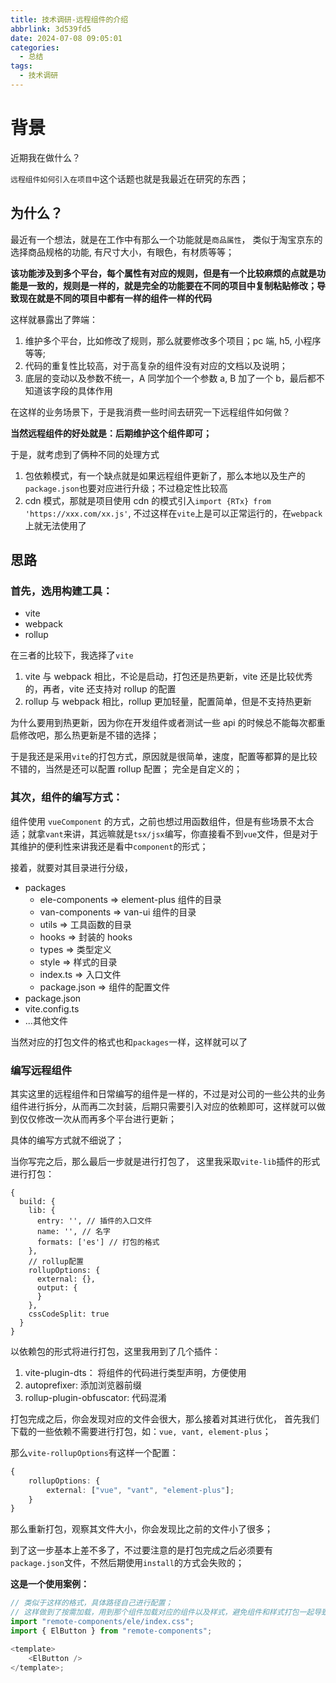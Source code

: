 ```yaml
---
title: 技术调研-远程组件的介绍
abbrlink: 3d539fd5
date: 2024-07-08 09:05:01
categories:
  - 总结
tags:
  - 技术调研
---
```


# 背景

近期我在做什么？

`远程组件如何引入在项目中`这个话题也就是我最近在研究的东西；

## 为什么？

最近有一个想法，就是在工作中有那么一个功能就是`商品属性`， 类似于淘宝京东的选择商品规格的功能, 有尺寸大小，有眼色，有材质等等；

**该功能涉及到多个平台，每个属性有对应的规则，但是有一个比较麻烦的点就是功能是一致的，规则是一样的，就是完全的功能要在不同的项目中复制粘贴修改；导致现在就是不同的项目中都有一样的组件一样的代码**

这样就暴露出了弊端：

1. 维护多个平台，比如修改了规则，那么就要修改多个项目；pc 端, h5, 小程序等等;
2. 代码的重复性比较高，对于高复杂的组件没有对应的文档以及说明；
3. 底层的变动以及参数不统一，A 同学加个一个参数 a, B 加了一个 b，最后都不知道该字段的具体作用

在这样的业务场景下，于是我消费一些时间去研究一下远程组件如何做？

**当然远程组件的好处就是：后期维护这个组件即可；**

于是，就考虑到了俩种不同的处理方式

1. 包依赖模式，有一个缺点就是如果远程组件更新了，那么本地以及生产的`package.json`也要对应进行升级；不过稳定性比较高
2. cdn 模式，那就是项目使用 cdn 的模式引入`import {RTx} from 'https://xxx.com/xx.js'`, 不过这样在`vite`上是可以正常运行的，在`webpack`上就无法使用了

## 思路

### 首先，选用构建工具：

- vite
- webpack
- rollup

在三者的比较下，我选择了`vite`

1. vite 与 webpack 相比，不论是启动，打包还是热更新，vite 还是比较优秀的，再者，vite 还支持对 rollup 的配置
2. rollup 与 webpack 相比，rollup 更加轻量，配置简单，但是不支持热更新

为什么要用到热更新，因为你在开发组件或者测试一些 api 的时候总不能每次都重启修改吧，那么热更新是不错的选择；

于是我还是采用`vite`的打包方式，原因就是很简单，速度，配置等都算的是比较不错的，当然是还可以配置 rollup 配置； 完全是自定义的；

### 其次，组件的编写方式：

组件使用 `vueComponent` 的方式，之前也想过用函数组件，但是有些场景不太合适；就拿`vant`来讲，其远嘛就是`tsx/jsx`编写，你直接看不到`vue`文件，但是对于其维护的便利性来讲我还是看中`component`的形式；

接着，就要对其目录进行分级，

- packages
  - ele-components => element-plus 组件的目录
  - van-components => van-ui 组件的目录
  - utils => 工具函数的目录
  - hooks => 封装的 hooks
  - types => 类型定义
  - style => 样式的目录
  - index.ts => 入口文件
  - package.json => 组件的配置文件
- package.json
- vite.config.ts
- ...其他文件

当然对应的打包文件的格式也和`packages`一样，这样就可以了

### 编写远程组件

其实这里的远程组件和日常编写的组件是一样的，不过是对公司的一些公共的业务组件进行拆分，从而再二次封装，后期只需要引入对应的依赖即可，这样就可以做到仅仅修改一次从而再多个平台进行更新；

具体的编写方式就不细说了；

当你写完之后，那么最后一步就是进行打包了， 这里我采取`vite-lib`插件的形式进行打包：

```JS
{
  build: {
    lib: {
      entry: '', // 插件的入口文件
      name: '', // 名字
      formats: ['es'] // 打包的格式
    },
    // rollup配置
    rollupOptions: {
      external: {},
      output: {
      }
    },
    cssCodeSplit: true
  }
}
```

以依赖包的形式将进行打包，这里我用到了几个插件：

1. vite-plugin-dts： 将组件的代码进行类型声明，方便使用
2. autoprefixer: 添加浏览器前缀
3. rollup-plugin-obfuscator: 代码混淆

打包完成之后，你会发现对应的文件会很大，那么接着对其进行优化， 首先我们下载的一些依赖不需要进行打包，如：`vue, vant, element-plus`；

那么`vite-rollupOptions`有这样一个配置：

```ts
{
	rollupOptions: {
		external: ["vue", "vant", "element-plus"];
	}
}
```

那么重新打包，观察其文件大小，你会发现比之前的文件小了很多；

到了这一步基本上差不多了，不过要注意的是打包完成之后必须要有`package.json`文件，不然后期使用`install`的方式会失败的；

**这是一个使用案例：**

```ts
// 类似于这样的格式，具体路径自己进行配置；
// 这样做到了按需加载，用到那个组件加载对应的组件以及样式，避免组件和样式打包一起导致文件加载时间过长的情况
import "remote-components/ele/index.css";
import { ElButton } from "remote-components";

<template>
	<ElButton />
</template>;
```
